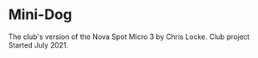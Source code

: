 # Mini-Dog
The club's version of the Nova Spot Micro 3 by Chris Locke. Club project Started July 2021.
